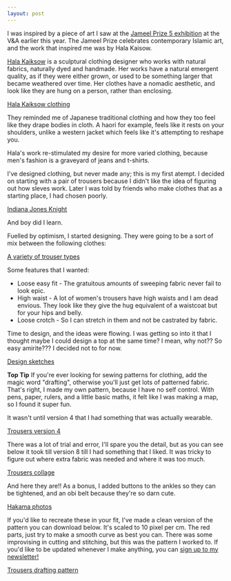 ```yaml
---
layout: post
---
```

I was inspired by a piece of art I saw at the [Jameel Prize 5 exhibition](https://www.vam.ac.uk/exhibitions/jameel-prize-5) at the V&A earlier this year. The Jameel Prize celebrates contemporary Islamic art, and the work that inspired me was by Hala Kaisow.

[Hala Kaiksow](http://www.halakaiksow.com/home) is a sculptural clothing designer who works with natural fabrics, naturally dyed and handmade. Her works have a natural emergent quality, as if they were either grown, or used to be something larger that became weathered over time. Her clothes have a nomadic aesthetic, and look like they are hung on a person, rather than enclosing. 

[Hala Kaiksow clothing](/images/Hala-Kaisow-clothes.jpg)

They reminded me of Japanese traditional clothing and how they too feel like they drape bodies in cloth. A haori for example, feels like it rests on your shoulders, unlike a western jacket which feels like it's attempting to reshape you.

Hala's work re-stimulated my desire for more varied clothing, because men's fashion is a graveyard of jeans and t-shirts.

I've designed clothing, but never made any; this is my first atempt. I decided on starting with a pair of trousers because I didn't like the idea of figuring out how sleves work. Later I was told by friends who make clothes that as a starting place, I had chosen poorly. 

[Indiana Jones Knight](/images/indiana)

And boy did I learn.

Fuelled by optimism, I started designing. They were going to be a sort of mix between the following clothes:

[A variety of trouser types](/images/2018-12-12-Chevron-hakama-trousers.png)

Some features that I wanted:

* Loose easy fit - The gratuitous amounts of sweeping fabric never fail to look epic.
* High waist - A lot of women's trousers have high waists and I am dead envious. They look like they give the hug equivalent of a waistcoat but for your hips and belly.
* Loose crotch - So I can stretch in them and not be castrated by fabric. 

Time to design, and the ideas were flowing. I was getting so into it that I thought maybe I could design a top at the same time? I mean, why not?? So easy amirite??? I decided not to for now. 

[Design sketches](/images/hakama-designs.jpg)

**Top Tip** If you're ever looking for sewing patterns for clothing, add the magic word "drafting", otherwise you'll just get lots of patterned fabric. That's right, I made my own pattern, because I have no self control. With pens, paper, rulers, and a little basic maths, it felt like I was making a map, so I found it super fun.

It wasn't until version 4 that I had something that was actually wearable. 

[Trousers version 4](/images/hakama-4.jpg)

There was a lot of trial and error, I'll spare you the detail, but as you can see below it took till version 8 till I had something that I liked. It was tricky to figure out where extra fabric was needed and where it was too much.

[Trousers collage](/images/hakama-5-to-8.jpg)

And here they are!! As a bonus, I added buttons to the ankles so they can be tightened, and an obi belt because they're so darn cute. 

[Hakama photos](/images/hakama-photos.jpg)

If you'd like to recreate these in your fit, I've made a clean version of the pattern you can download below. It's scaled to 10 pixel per cm. The red parts, just try to make a smooth curve as best you can. There was some improvising in cutting and stitching, but this was the pattern I worked to.
If you'd like to be updated whenever I make anything, you can [sign up to my newsletter!](/subscribe.html) 

[Trousers drafting pattern](/images/trousers-pattern.jpg)